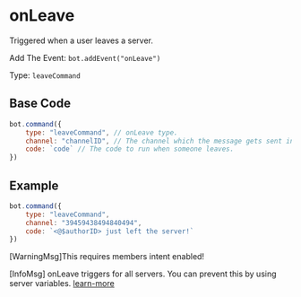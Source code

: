 # onLeave
Triggered when a user leaves a server.

Add The Event: `bot.addEvent("onLeave")`

Type: `leaveCommand`

## Base Code
```js
bot.command({
    type: "leaveCommand", // onLeave type.
    channel: "channelID", // The channel which the message gets sent in.
    code: `code` // The code to run when someone leaves.
})
```

## Example
```js
bot.command({
    type: "leaveCommand",
    channel: "39459438494840494",
    code: `<@$authorID> just left the server!`
})
```

[WarningMsg]This requires members intent enabled!

[InfoMsg] onLeave triggers for all servers. You can prevent this by using server variables. [learn-more]()
